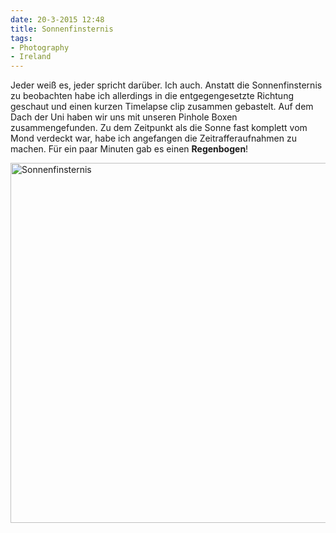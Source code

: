 ```yaml
---
date: 20-3-2015 12:48
title: Sonnenfinsternis
tags:
- Photography
- Ireland
---
```


Jeder weiß es, jeder spricht darüber. Ich auch. Anstatt die Sonnenfinsternis zu beobachten habe ich allerdings in die entgegengesetzte Richtung geschaut und einen kurzen Timelapse clip zusammen gebastelt. Auf dem Dach der Uni haben wir uns mit unseren Pinhole Boxen zusammengefunden. Zu dem Zeitpunkt als die Sonne fast komplett vom Mond verdeckt war, habe ich angefangen die Zeitrafferaufnahmen zu machen. Für ein paar Minuten gab es einen **Regenbogen**! 
<!--more--> 

<img class="img--center" src="/img/eclipse_loop.gif" width="720" height="576" alt="Sonnenfinsternis" >

